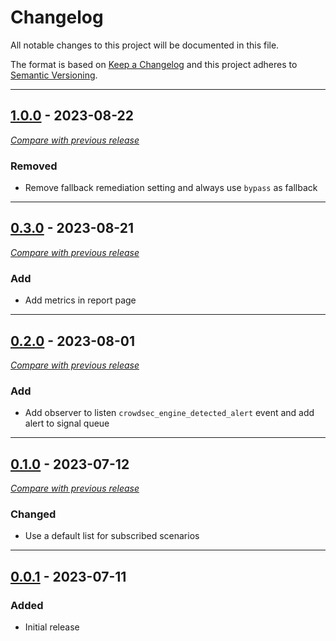 # Changelog
All notable changes to this project will be documented in this file.

The format is based on [Keep a Changelog](https://keepachangelog.com/en)
and this project adheres to [Semantic Versioning](https://semver.org/spec/v2.0.0.html).

---

## [1.0.0](https://github.com/crowdsecurity/magento-cs-extension/releases/tag/v1.0.0) - 2023-08-22
[_Compare with previous release_](https://github.com/crowdsecurity/magento-cs-extension/compare/v0.3.0...v1.0.0)


### Removed

- Remove fallback remediation setting and always use `bypass` as fallback

---

## [0.3.0](https://github.com/crowdsecurity/magento-cs-extension/releases/tag/v0.3.0) - 2023-08-21
[_Compare with previous release_](https://github.com/crowdsecurity/magento-cs-extension/compare/v0.2.0...v0.3.0)


### Add

- Add metrics in report page

---

## [0.2.0](https://github.com/crowdsecurity/magento-cs-extension/releases/tag/v0.2.0) - 2023-08-01
[_Compare with previous release_](https://github.com/crowdsecurity/magento-cs-extension/compare/v0.1.0...v0.2.0)


### Add

- Add observer to listen `crowdsec_engine_detected_alert` event and add alert to signal queue

---

## [0.1.0](https://github.com/crowdsecurity/magento-cs-extension/releases/tag/v0.1.0) - 2023-07-12
[_Compare with previous release_](https://github.com/crowdsecurity/magento-cs-extension/compare/v0.0.1...v0.1.0)


### Changed

- Use a default list for subscribed scenarios


---

## [0.0.1](https://github.com/crowdsecurity/magento-cs-extension/releases/tag/v0.0.1) - 2023-07-11

### Added
- Initial release
